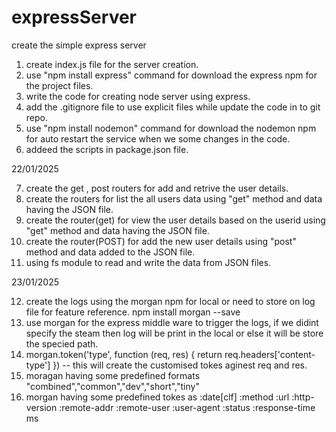# expressServer
create the simple express server

1. create index.js file for the server creation.
2. use "npm install express" command for download the express npm for the project files.
3. write the code for creating node server using express.
4. add the .gitignore file to use explicit files while update the code in to git repo.
5. use "npm install nodemon" command for download the nodemon npm for auto restart the service when we some changes in the code.
6. addeed the scripts in package.json file.

22/01/2025

7. create the get , post  routers for add and retrive the user details.
8. create the routers for list the all users data using "get" method and data having the JSON file.
9. create the router(get) for view the user details based on the userid using "get" method and data having the JSON file.
10. create the router(POST) for add the new user details using "post" method and data added to the JSON file.
11. using fs module to read and write the data from JSON files.

23/01/2025

12. create the logs using the  morgan npm for local or need to store on log file for feature reference.
    npm install morgan --save
13. use morgan for the express middle ware to trigger the logs, if we didint specify the steam then log will be print in the local or else it will be store the specied path.
14. morgan.token('type', function (req, res) { return req.headers['content-type'] }) -- this will create the customised tokes aginest req and res.
15. moragan having some predefined formats "combined","common","dev","short","tiny"
16. morgan having some predefined tokes as :date[clf] :method  :url :http-version :remote-addr :remote-user :user-agent :status :response-time ms